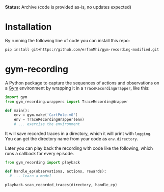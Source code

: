 **Status:** Archive (code is provided as-is, no updates expected)


# Installation
By running the following line of code you can install this repo:
```Bash
pip install git+https://github.com/erfanMhi/gym-recording-modified.git
```


# gym-recording

A Python package to capture the sequences of actions and observations on a [Gym](https://github.com/openai/gym) environment
by wrapping it in a `TraceRecordingWrapper`, like this:

```Python
import gym
from gym_recording.wrappers import TraceRecordingWrapper

def main():
    env = gym.make('CartPole-v0')
    env = TraceRecordingWrapper(env)
    # ... exercise the environment
```

It will save recorded traces in a directory, which it will print with `logging`.
You can get the directory name from your code as `env.directory`.

Later you can play back the recording with code like the following, which runs a callback for every episode.

```Python
from gym_recording import playback

def handle_ep(observations, actions, rewards):
  # ... learn a model

playback.scan_recorded_traces(directory, handle_ep)
```
